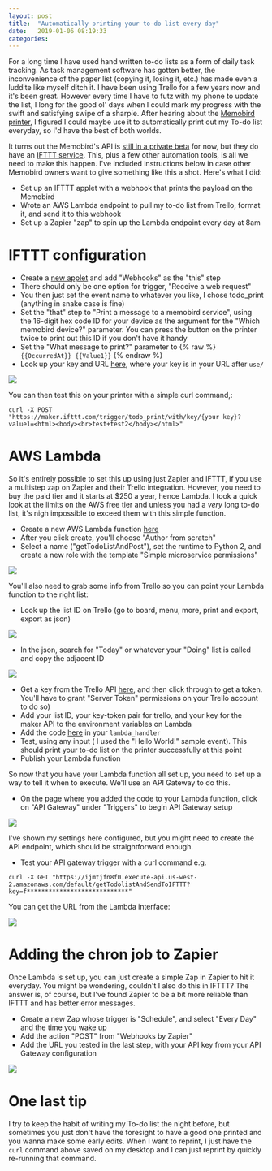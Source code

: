 ```yaml
---
layout: post
title:  "Automatically printing your to-do list every day"
date:   2019-01-06 08:19:33
categories:
---
```


For a long time I have used hand written to-do lists as a form of daily task tracking. As task management software has gotten better, the inconvenience of the paper list (copying it, losing it, etc.) has made even a luddite like myself ditch it.  I have been using Trello for a few years now and it's been great. However every time I have to futz with my phone to update the list, I long for the good ol' days when I could mark my progress with the swift and satisfying swipe of a sharpie. After hearing about the [Memobird printer](https://amzn.to/2RxkUt5), I figured I could maybe use it to automatically print out my To-do list everyday, so I'd have the best of both worlds.

It turns out the Memobird's API is [still in a private beta](/images/memobirdapi.png) for now, but they do have an [IFTTT service](https://ifttt.com/memobird). This, plus a few other automation tools, is all we need to make this happen. I've included instructions below in case other Memobird owners want to give something like this a shot. Here's what I did:

* Set up an IFTTT applet with a webhook that prints the payload on the Memobird
* Wrote an AWS Lambda endpoint to pull my to-do  list from Trello, format it, and send it to this webhook
* Set up a Zapier "zap" to spin up the Lambda endpoint every day at  8am

# IFTTT configuration

* Create a [new applet](https://ifttt.com/create) and add "Webhooks" as the "this" step
* There should only be one option for trigger, "Receive a web request"
* You then just set the event name to whatever you like, I chose todo_print (anything in snake case is fine)
* Set the "that" step to "Print a message to a memobird service", using the 16-digit hex code ID for your device as the argument for the "Which memobird device?" parameter. You can press the button on the printer twice to print out this ID if you don't have it handy
* Set the "What message to print?" parameter to {% raw %} `{{OccurredAt}} {{Value1}}` {% endraw %}
* Look up your key and URL [here](https://ifttt.com/services/maker_webhooks/settings), where your key is in your URL after `use/`

![](/images/iftttconfig.png)

You can then test this on your printer with a simple curl command,:

```
curl -X POST "https://maker.ifttt.com/trigger/todo_print/with/key/{your key}?value1=<html><body><br>test+test2</body></html>"
```

# AWS Lambda

So it's entirely possible to set this up using just Zapier and IFTTT, if you use a multistep zap on Zapier and their Trello integration. However, you need to buy the paid tier and it starts at $250 a year, hence Lambda. I took a quick look at the limits on the AWS free tier and unless you had a *very* long to-do list, it's nigh impossible to exceed them with this simple function.

* Create a new AWS Lambda function [here](https://us-west-2.console.aws.amazon.com/lambda/home)
* After you click create, you'll choose "Author from scratch"
* Select a name ("getTodoListAndPost"), set the runtime to Python 2, and create a new role with the template "Simple microservice permissions"

![](/images/lambdasetup.png)

You'll also need to grab some info from Trello so you can point your Lambda function to the right list:
* Look up the list ID on Trello (go to board, menu, more, print and export, export as json)

![](/images/trellojson.png)
* In the json, search for "Today" or whatever your "Doing" list is called and copy the adjacent ID

![](/images/trellojsonid.png)
* Get a key from the Trello API [here](https://trello.com/app-key), and then click through to get a token. You'll have to grant "Server Token" permissions on your Trello account to do so)
* Add your list ID, your key-token pair for trello, and your key for the maker API to the environment variables on Lambda
* Add the code [here](/code/lambda_handler.py) in your `lambda_handler`
* Test, using any input ( I used the "Hello World!" sample event). This should print your to-do list on the printer successfully at this point
* Publish your Lambda function

So now that you have your Lambda function all set up, you need to set up a way to tell it when to execute. We'll use an API Gateway to do this.
* On the page where you added the code to your Lambda function, click on "API Gateway" under "Triggers" to begin API Gateway setup

![](/images/gatewaytrigger.png)

I've shown my settings here configured, but you might need to create the API endpoint, which should be straightforward enough.

* Test your API gateway trigger with a curl command e.g.

```
curl -X GET "https://ijmtjfn8f0.execute-api.us-west-2.amazonaws.com/default/getTodolistAndSendToIFTTT?key=f****************************"
```
You can get the URL from the Lambda interface:

![](/images/apigatewaysetup.png)

# Adding the chron job to Zapier

Once Lambda is set up, you can just create a simple Zap in Zapier to hit it everyday. You might be wondering, couldn't I also do this in IFTTT? The answer is, of course, but I've found Zapier to be a bit more reliable than IFTTT and has better error messages.

* Create a new Zap whose trigger is "Schedule", and select "Every Day" and the time you wake up
* Add the action "POST" from "Webhooks by Zapier"
* Add the URL you tested in the last step, with your API key from your API Gateway configuration

![](/images/zapiersetup.png)

# One last tip

I try to keep the habit of writing my To-do list the night before, but sometimes you just don't have the foresight to have a good one printed and you wanna make some early edits. When I want to reprint, I just have the `curl` command above saved on my desktop and I can just reprint by quickly re-running that command.   
